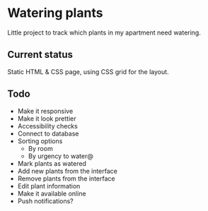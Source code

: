 # Watering plants 

Little project to track which plants in my apartment need watering. 

## Current status

Static HTML & CSS page, using CSS grid for the layout.

## Todo

- Make it responsive
- Make it look prettier
- Accessibility checks
- Connect to database
- Sorting options
  - By room
  - By urgency to water@
- Mark plants as watered
- Add new plants from the interface
- Remove plants from the interface
- Edit plant information
- Make it available online
- Push notifications?